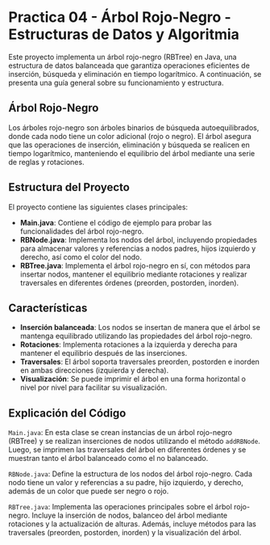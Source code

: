 # Practica 04 - Árbol Rojo-Negro - Estructuras de Datos y Algoritmia

Este proyecto implementa un árbol rojo-negro (RBTree) en Java, una estructura de datos balanceada que garantiza operaciones eficientes de inserción, búsqueda y eliminación en tiempo logarítmico. A continuación, se presenta una guía general sobre su funcionamiento y estructura.

## Árbol Rojo-Negro

Los árboles rojo-negro son árboles binarios de búsqueda autoequilibrados, donde cada nodo tiene un color adicional (rojo o negro). El árbol asegura que las operaciones de inserción, eliminación y búsqueda se realicen en tiempo logarítmico, manteniendo el equilibrio del árbol mediante una serie de reglas y rotaciones.

## Estructura del Proyecto

El proyecto contiene las siguientes clases principales:

- **Main.java**: Contiene el código de ejemplo para probar las funcionalidades del árbol rojo-negro.
- **RBNode.java**: Implementa los nodos del árbol, incluyendo propiedades para almacenar valores y referencias a nodos padres, hijos izquierdo y derecho, así como el color del nodo.
- **RBTree.java**: Implementa el árbol rojo-negro en sí, con métodos para insertar nodos, mantener el equilibrio mediante rotaciones y realizar traversales en diferentes órdenes (preorden, postorden, inorden).

## Características

- **Inserción balanceada**: Los nodos se insertan de manera que el árbol se mantenga equilibrado utilizando las propiedades del árbol rojo-negro.
- **Rotaciones**: Implementa rotaciones a la izquierda y derecha para mantener el equilibrio después de las inserciones.
- **Traversales**: El árbol soporta traversales preorden, postorden e inorden en ambas direcciones (izquierda y derecha).
- **Visualización**: Se puede imprimir el árbol en una forma horizontal o nivel por nivel para facilitar su visualización.

## Explicación del Código
`Main.java`: En esta clase se crean instancias de un árbol rojo-negro (RBTree) y se realizan inserciones de nodos utilizando el método `addRBNode`. Luego, se imprimen las traversales del árbol en diferentes órdenes y se muestran tanto el árbol balanceado como el no balanceado.

`RBNode.java`: Define la estructura de los nodos del árbol rojo-negro. Cada nodo tiene un valor y referencias a su padre, hijo izquierdo, y derecho, además de un color que puede ser negro o rojo.

`RBTree.java`: Implementa las operaciones principales sobre el árbol rojo-negro. Incluye la inserción de nodos, balanceo del árbol mediante rotaciones y la actualización de alturas. Además, incluye métodos para las traversales (preorden, postorden, inorden) y la visualización del árbol.
